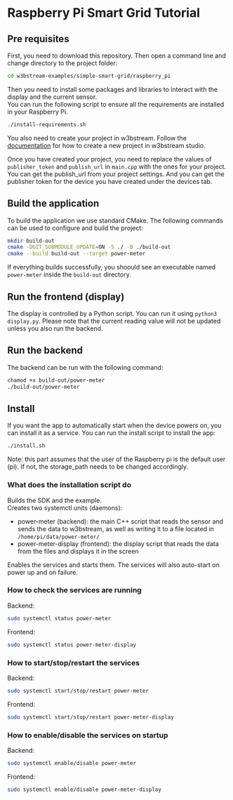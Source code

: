 # Raspberry Pi Smart Grid Tutorial

## Pre requisites

First, you need to download this repository. Then open a command line and change directory to the project folder:  

```bash
cd w3bstream-examples/simple-smart-grid/raspberry_pi
```

Then you need to install some packages and libraries to interact with the display and the current sensor.  
You can run the following script to ensure all the requirements are installed in your Raspberry Pi.  

```bash
./install-requirements.sh
```

You also need to create your project in w3bstream. Follow the [documentation](https://docs.w3bstream.com/get-started/w3bstream-studio) for how to create a new project in w3bstream studio.  

Once you have created your project, you need to replace the values of `publisher_token` and `publish_url` in `main.cpp` with the ones for your project. You can get the publish_url from your project settings. And you can get the publisher token for the device you have created under the devices tab.  

## Build the application

To build the application we use standard CMake. The following commands can be used to configure and build the project:  

```bash
mkdir build-out
cmake -DGIT_SUBMODULE_UPDATE=ON -S ./ -B ./build-out
cmake --build build-out --target power-meter
```

If everything builds successfully, you shoould see an executable named `power-meter` inside the `build-out` directory.  

## Run the frontend (display)

The display is controlled by a Python script. You can run it using `python3 display.py`. Please note that the current reading value will not be updated unless you also run the backend.  

## Run the backend

The backend can be run with the following command:  

```bash
chamod +x build-out/power-meter
./build-out/power-meter
```  

## Install

If you want the app to automatically start when the device powers on, you can install it as a service. You can run the install script to install the app:  

```bash
./install.sh
```

Note: this part assumes that the user of the Raspberry pi is the default user (pi). If not, the storage_path needs to be changed accordingly.  

### What does the installation script do

Builds the SDK and the example.  
Creates two systemctl units (daemons):

- power-meter (backend): the main C++ script that reads the sensor and sends the data to w3bstream, as well as writing it to a file located in `/home/pi/data/power-meter/`  
- power-meter-display (frontend): the display script that reads the data from the files and displays it in the screen  

Enables the services and starts them. The services will also auto-start on power up and on failure.  

### How to check the services are running

Backend:  

```bash
sudo systemctl status power-meter
```

Frontend:  

```bash
sudo systemctl status power-meter-display
```

### How to start/stop/restart the services

Backend:  

```bash
sudo systemctl start/stop/restart power-meter
```

Frontend:  

```bash
sudo systemctl start/stop/restart power-meter-display
```

### How to enable/disable the services on startup

Backend:  

```bash
sudo systemctl enable/disable power-meter
```

Frontend:  

```bash
sudo systemctl enable/disable power-meter-display
```
